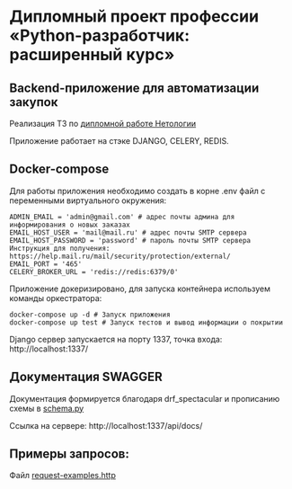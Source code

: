 # Дипломный проект профессии «Python-разработчик: расширенный курс»

## Backend-приложение для автоматизации закупок

Реализация ТЗ по [дипломной работе Нетологии](https://github.com/netology-code/python-final-diplom)

Приложение работает на стэке DJANGO, CELERY, REDIS.

## Docker-compose
Для работы приложения необходимо создать в корне .env файл с переменными виртуального окружения:

```
ADMIN_EMAIL = 'admin@gmail.com' # адрес почты админа для информирования о новых заказах
EMAIL_HOST_USER = 'mail@mail.ru' # адрес почты SMTP сервера
EMAIL_HOST_PASSWORD = 'password' # пароль почты SMTP сервера Инструкция для получения: https://help.mail.ru/mail/security/protection/external/
EMAIL_PORT = '465'
CELERY_BROKER_URL = 'redis://redis:6379/0'
```

Приложение докеризировано, для запуска контейнера используем команды оркестратора:

```
docker-compose up -d # Запуск приложения
docker-compose up test # Запуск тестов и вывод информации о покрытии
```

Django сервер запускается на порту 1337, точка входа:
http://localhost:1337/

## Документация SWAGGER
Документация формируется благодаря drf_spectacular и прописанию схемы в [schema.py](orders/backend/schema.py)

Ссылка на сервере:
http://localhost:1337/api/docs/

## Примеры запросов:
Файл [request-examples.http](./request-examples.http)